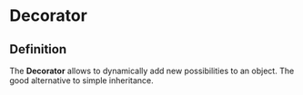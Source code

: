# Decorator
## Definition
The **Decorator** allows to dynamically add new possibilities to an object. The good alternative to simple inheritance.
